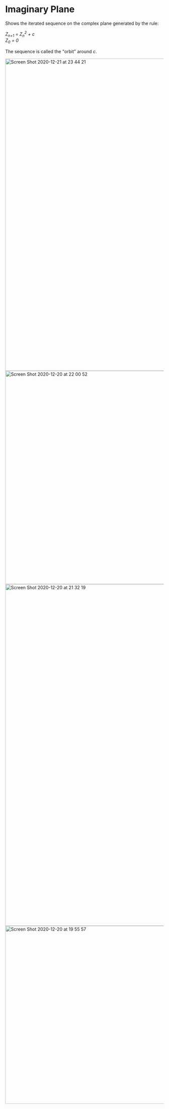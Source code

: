 # Imaginary Plane

Shows the iterated sequence on the complex plane generated by the rule:

_Z<sub>n+1</sub> = Z<sub>n</sub><sup>2</sup> + c_ <br>
_Z<sub>0</sub> = 0_

The sequence is called the "orbit" around _c_.

<img width="988" alt="Screen Shot 2020-12-21 at 23 44 21" src="https://user-images.githubusercontent.com/24706154/102860062-63972900-442d-11eb-8c77-41101719e95a.png">
<img width="675" alt="Screen Shot 2020-12-20 at 22 00 52" src="https://user-images.githubusercontent.com/24706154/102860067-66921980-442d-11eb-9e00-553397676791.png">
<img width="1081" alt="Screen Shot 2020-12-20 at 21 32 19" src="https://user-images.githubusercontent.com/24706154/102860071-698d0a00-442d-11eb-84dd-7b19ed9474bd.png">
<img width="563" alt="Screen Shot 2020-12-20 at 19 55 57" src="https://user-images.githubusercontent.com/24706154/102860083-6bef6400-442d-11eb-91f9-1e7d3a593f98.png">
